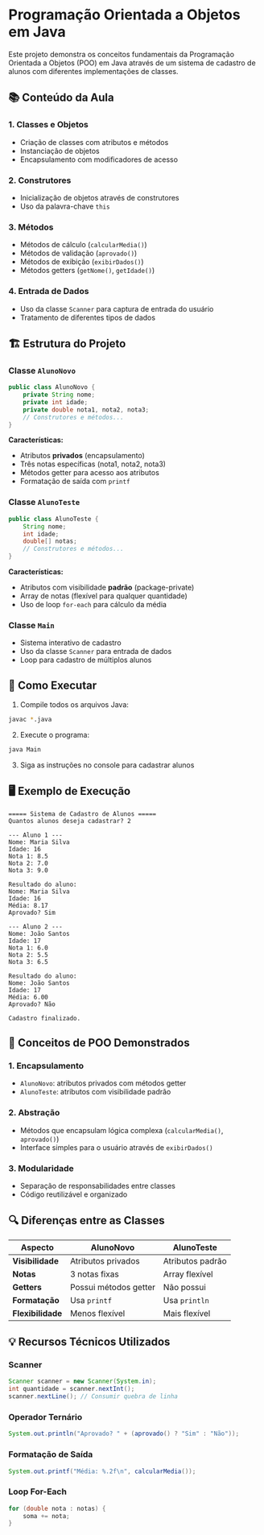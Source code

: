# Programação Orientada a Objetos em Java

Este projeto demonstra os conceitos fundamentais da Programação Orientada a Objetos (POO) em Java através de um sistema de cadastro de alunos com diferentes implementações de classes.

## 📚 Conteúdo da Aula

### 1. Classes e Objetos
- Criação de classes com atributos e métodos
- Instanciação de objetos
- Encapsulamento com modificadores de acesso

### 2. Construtores
- Inicialização de objetos através de construtores
- Uso da palavra-chave `this`

### 3. Métodos
- Métodos de cálculo (`calcularMedia()`)
- Métodos de validação (`aprovado()`)
- Métodos de exibição (`exibirDados()`)
- Métodos getters (`getNome()`, `getIdade()`)

### 4. Entrada de Dados
- Uso da classe `Scanner` para captura de entrada do usuário
- Tratamento de diferentes tipos de dados

## 🏗️ Estrutura do Projeto

### Classe `AlunoNovo`
```java
public class AlunoNovo {
    private String nome;
    private int idade;
    private double nota1, nota2, nota3;
    // Construtores e métodos...
}
```

**Características:**
- Atributos **privados** (encapsulamento)
- Três notas específicas (nota1, nota2, nota3)
- Métodos getter para acesso aos atributos
- Formatação de saída com `printf`

### Classe `AlunoTeste`
```java
public class AlunoTeste {
    String nome;
    int idade;
    double[] notas;
    // Construtores e métodos...
}
```

**Características:**
- Atributos com visibilidade **padrão** (package-private)
- Array de notas (flexível para qualquer quantidade)
- Uso de loop `for-each` para cálculo da média

### Classe `Main`
- Sistema interativo de cadastro
- Uso da classe `Scanner` para entrada de dados
- Loop para cadastro de múltiplos alunos

## 🔧 Como Executar

1. Compile todos os arquivos Java:
```bash
javac *.java
```

2. Execute o programa:
```bash
java Main
```

3. Siga as instruções no console para cadastrar alunos

## 🖥️ Exemplo de Execução

```
===== Sistema de Cadastro de Alunos =====
Quantos alunos deseja cadastrar? 2

--- Aluno 1 ---
Nome: Maria Silva
Idade: 16
Nota 1: 8.5
Nota 2: 7.0
Nota 3: 9.0

Resultado do aluno:
Nome: Maria Silva
Idade: 16
Média: 8.17
Aprovado? Sim

--- Aluno 2 ---
Nome: João Santos
Idade: 17
Nota 1: 6.0
Nota 2: 5.5
Nota 3: 6.5

Resultado do aluno:
Nome: João Santos
Idade: 17
Média: 6.00
Aprovado? Não

Cadastro finalizado.
```

## 🎯 Conceitos de POO Demonstrados

### 1. **Encapsulamento**
- `AlunoNovo`: atributos privados com métodos getter
- `AlunoTeste`: atributos com visibilidade padrão

### 2. **Abstração**
- Métodos que encapsulam lógica complexa (`calcularMedia()`, `aprovado()`)
- Interface simples para o usuário através de `exibirDados()`

### 3. **Modularidade**
- Separação de responsabilidades entre classes
- Código reutilizável e organizado

## 🔍 Diferenças entre as Classes

| Aspecto | AlunoNovo | AlunoTeste |
|---------|-----------|------------|
| **Visibilidade** | Atributos privados | Atributos padrão |
| **Notas** | 3 notas fixas | Array flexível |
| **Getters** | Possui métodos getter | Não possui |
| **Formatação** | Usa `printf` | Usa `println` |
| **Flexibilidade** | Menos flexível | Mais flexível |

## 💡 Recursos Técnicos Utilizados

### Scanner
```java
Scanner scanner = new Scanner(System.in);
int quantidade = scanner.nextInt();
scanner.nextLine(); // Consumir quebra de linha
```

### Operador Ternário
```java
System.out.println("Aprovado? " + (aprovado() ? "Sim" : "Não"));
```

### Formatação de Saída
```java
System.out.printf("Média: %.2f\n", calcularMedia());
```

### Loop For-Each
```java
for (double nota : notas) {
    soma += nota;
}

